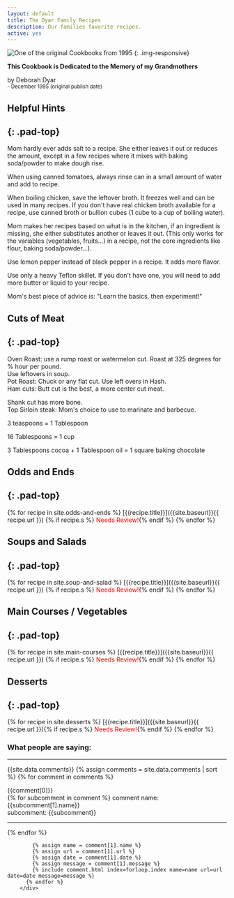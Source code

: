 ```yaml
---
layout: default
title: The Dyar Family Recipes
description: Our families favorite recipes.
active: yes
---
```


![One of the original Cookbooks from 1995]({{site.baseurl}}/assets/images/the-cookbook.jpg)
{: .img-responsive}

**This Cookbook is Dedicated to the Memory of my Grandmothers**

by Deborah Dyar  
<small>- December 1995 (original publish date)</small> 



## Helpful Hints
{: .pad-top}
--- 
Mom hardly ever adds salt to a recipe. She either leaves it out or reduces the amount, except in a few recipes where it mixes with baking soda/powder to make dough rise. 

When using canned tomatoes, always rinse can in a small amount of water and add to recipe. 

When boiling chicken, save the leftover broth. It freezes well and can be used in many recipes. If you don't have real chicken broth available for a recipe, use canned broth or bullion cubes (1 cube to a cup of boiling water). 

Mom makes her recipes based on what is in the kitchen, if an ingredient is missing, she either substitutes another or leaves it out. (This only works for the variables (vegetables, fruits...) in a recipe, not the core ingredients like flour, baking soda/powder...). 

Use lemon pepper instead of black pepper in a recipe. It adds more flavor. 

Use only a heavy Teflon skillet. If you don't have one, you will need to add more butter or liquid to your recipe. 

Mom's best piece of advice is: "Learn the basics, then experiment!" 



## Cuts of Meat
{: .pad-top}
---
Oven Roast: use a rump roast or watermelon cut. Roast at 325 degrees for % hour per pound.  
Use leftovers in soup.  
Pot Roast: Chuck or any flat cut. Use left overs in Hash.  
Ham cuts: Butt cut is the best, a more center cut meat.   


Shank cut has more bone.  
Top Sirloin steak: Mom's choice to use to marinate and barbecue. 

3 teaspoons = 1 Tablespoon

16 Tablespoons = 1 cup

3 Tablespoons cocoa + 1 Tablespoon oil = 1 square baking chocolate

## Odds and Ends
{: .pad-top} 
---
{% for recipe in site.odds-and-ends %}
[{{recipe.title}}]({{site.baseurl}}{{ recipe.url }}) {% if recipe.s %}<span style="color:red;"> Needs Review!</span>{% endif %}  {% endfor %}

## Soups and Salads
{: .pad-top}
---
{% for recipe in site.soup-and-salad %}
[{{recipe.title}}]({{site.baseurl}}{{ recipe.url }}) {% if recipe.s %}<span style="color:red;"> Needs Review!</span>{% endif %}  {% endfor %}

## Main Courses / Vegetables
{: .pad-top}
---
{% for recipe in site.main-courses %}
[{{recipe.title}}]({{site.baseurl}}{{ recipe.url }}) {% if recipe.s %}<span style="color:red;"> Needs Review!</span>{% endif %}  {% endfor %}

## Desserts 
{: .pad-top}
---
{% for recipe in site.desserts %}
[{{recipe.title}}]({{site.baseurl}}{{ recipe.url }}){% if recipe.s %}<span style="color:red;"> Needs Review!</span>{% endif %}  {% endfor %}

 <div class="comments pad-top">
          <h3 class="pad-top">What people are saying:</h3><hr>
 {{site.data.comments}}
          {% assign comments = site.data.comments | sort %}
          {% for comment in comments %}

  {{comment[0]}}<br>
  {% for subcomment in comment %}
  comment name: {{subcomment[1].name}}<br>
 subcomment:  {{subcomment}}<br>
 <hr>
  {% endfor %}

            {% assign name = comment[1].name %}
            {% assign url = comment[1].url %}
            {% assign date = comment[1].date %}
            {% assign message = comment[1].message %}
            {% include comment.html index=forloop.index name=name url=url date=date message=message %}
          {% endfor %}
        </div>
